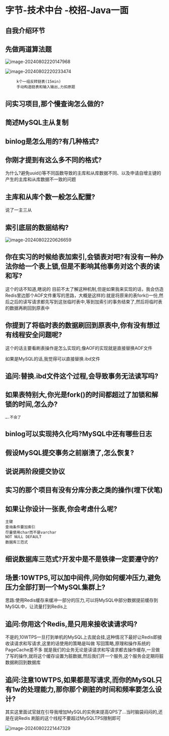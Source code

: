 # 字节-技术中台 -校招-Java一面

## **自我介绍环节**

## **先做两道算法题**

![image-20240802220147968](https://zplzh.oss-cn-hangzhou.aliyuncs.com/typora-user-images/image-20240802220147968.png)

![image-20240802220233474](https://zplzh.oss-cn-hangzhou.aliyuncs.com/typora-user-images/image-20240802220233474.png)

         k个一组反转链表(15min)
         手动构造链表和输入输出,力扣原题

## **问实习项目,那个慢查询怎么做的?**

## **简述MySQL主从复制**

## **binlog是怎么用的?有几种格式?**

## **你刚才提到有这么多不同的格式?**

为什么?避免uuid()等不同函数导致的主库和从库数据不同、以及申请自增主键的产生的主库和从库数据不一致的问题

## **主库和从库个数一般怎么配置?**

说了一主三从

## **索引底层的数据结构?**

![image-20240802220626659](https://zplzh.oss-cn-hangzhou.aliyuncs.com/typora-user-images/image-20240802220617318.png)

## 你在实习的时候给表加索引,会锁表对吧?有没有一种办法你给一个表上锁,但是不影响其他事务对这个表的读和写?

这个的话不知道,瞎说的
目前不太了解这种机制,但是如果我来实现的话，我会仿造Redis里边那个AOF文件重写的思路，大概是这样的:就是将原来的表fork()一份,然后之后的读写请求都先写到这张临时表中,等到加索引的事务结束了,然后将临时表的数据再刷回到原表中

## **你提到了将临时表的数据刷回到原表中,你有没有想过有线程安全问题呢?**

这个的话主要看刷表操作是怎么实现的,像AOF的实现就是直接替换AOF文件

如果是MySQL的话,我觉得可以直接替换.ibd文件

## **追问:替换.ibd文件这个过程,会导致事务无法读写吗?**

##      **如果表特别大,你光是fork()的时间都超过了加锁和解锁的时间,怎么办?**

	….不会了

## 	binlog可以实现持久化吗?MySQL中还有哪些日志

## 	假设MySQL提交事务之前崩溃了,怎么恢复?

## 	说说两阶段提交协议

## 	**实习的那个项目有没有分库分表之类的操作(埋下伏笔)**

## 	**如果让你设计一张表,你会考虑什么呢?**

	主键
	查询条件要加索引
	尽量使用char而不是varchar
	NOT NULL DEFAULT
	数据库三范式

## 细说数据库三范式?开发中是不是铁律一定要遵守的?

## 场景:10WTPS,可以加中间件,问你如何缓冲压力,避免压力全部打到一个MySQL集群上?

思路:使用Redis缓存来缓冲一部分的压力,可以将MySQL中部分数据提前缓存到MySQL中，让流量打到Redis上

## 追问:你用这个Redis,是只用来接收读请求吗?

不是的,10WTPS一旦打到单机的MySQL上去就会挂,这种情况下最好让Redis即接收读请求和写请求,这里的话使用的策略是叫做 写回策略,原理和操作系统的PageCache差不多
就是我们的业务无论是读请求和写请求都去操作缓存,一旦做了写的操作,就将这个缓存设置为脏数据,然后我们开一个服务,这个服务会定期将脏数据刷回到数据库

## 追问:注意10WTPS,如果都是写请求,而你的MySQL只有1w的处理能力,那你那个刷脏的时间和频率要怎么设计?

其实这里面试官就在引导我增加MySQL的实例来提高QPS了…当时脑袋闷闷的,还是在说Redis
刷脏的这个线程不要超过MySQLTPS限制即可

![image-20240802221447329](https://zplzh.oss-cn-hangzhou.aliyuncs.com/typora-user-images/image-20240802221447329.png)

